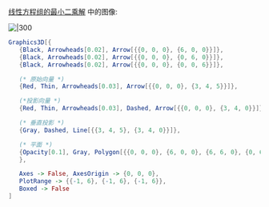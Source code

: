 [线性方程组的最小二乘解](../../Math/线性代数/线性方程组/线性方程组的最小二乘解.md) 中的图像:

![|300](../../attach/线性代数_最小二乘解.avif)

```mathematica
Graphics3D[{
   {Black, Arrowheads[0.02], Arrow[{{0, 0, 0}, {6, 0, 0}}]},
   {Black, Arrowheads[0.02], Arrow[{{0, 0, 0}, {0, 6, 0}}]},
   {Black, Arrowheads[0.02], Arrow[{{0, 0, 0}, {0, 0, 6}}]},

   (* 原始向量 *)
   {Red, Thin, Arrowheads[0.03], Arrow[{{0, 0, 0}, {3, 4, 5}}]},

   (*投影向量 *)
   {Red, Thin, Arrowheads[0.03], Dashed, Arrow[{{0, 0, 0}, {3, 4, 0}}]},

   (* 垂直投影 *)
   {Gray, Dashed, Line[{{3, 4, 5}, {3, 4, 0}}]},

   (* 平面 *)
   {Opacity[0.1], Gray, Polygon[{{0, 0, 0}, {6, 0, 0}, {6, 6, 0}, {0, 6, 0}}]}
   },

   Axes -> False, AxesOrigin -> {0, 0, 0},
   PlotRange -> {{-1, 6}, {-1, 6}, {-1, 6}},
   Boxed -> False
]
```
